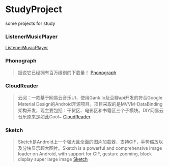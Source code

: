 # StudyProject
some projects for study

### ListenerMusicPlayer
[ListenerMusicPlayer](https://github.com/hefuyicoder/ListenerMusicPlayer)

### Phonograph
> 据说它已经拥有百万级别的下载量！
[Phonograph](https://github.com/kabouzeid/Phonograph)

### CloudReader
> 云阅：一款基于网易云音乐UI，使用Gank.Io及豆瓣api开发的符合Google Material Design的Android开源项目。项目采取的是MVVM-DataBinding架构开发，现主要包括：干货区、电影区和书籍区三个子模块。DIY网易云音乐原来是如此Cool~
[CloudReader](https://github.com/youlookwhat/CloudReader)

### Sketch
> Sketch是Android上一个强大且全面的图片加载器，支持GIF，手势缩放以及分块显示超大图片。Sketch is a powerful and comprehensive image loader on Android, with support for GIF, gesture zooming, block display super large image
[Sketch](https://github.com/xiaopansky/Sketch)



